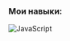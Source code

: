 ### Мои навыки:
  ![JavaScript](https://img.shields.io/badge/JavaScript-32363e?style=flat-square&logo=javaScript&logoColor=efd81d)

